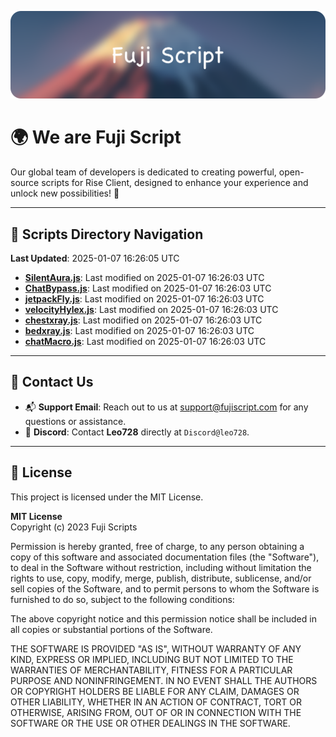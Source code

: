 ![Banner](.github/b.webp)

# 🌍 **We are Fuji Script**

Our global team of developers is dedicated to creating powerful, open-source scripts for Rise Client, designed to enhance your experience and unlock new possibilities! 🌟

---
<!-- SCRIPTS_NAVIGATION_START -->
## 📂 **Scripts Directory Navigation**

**Last Updated**: 2025-01-07 16:26:05 UTC

- **[SilentAura.js](scripts/SilentAura.js)**: Last modified on 2025-01-07 16:26:03 UTC
- **[ChatBypass.js](scripts/ChatBypass.js)**: Last modified on 2025-01-07 16:26:03 UTC
- **[jetpackFly.js](scripts/jetpackFly.js)**: Last modified on 2025-01-07 16:26:03 UTC
- **[velocityHylex.js](scripts/velocityHylex.js)**: Last modified on 2025-01-07 16:26:03 UTC
- **[chestxray.js](scripts/chestxray.js)**: Last modified on 2025-01-07 16:26:03 UTC
- **[bedxray.js](scripts/bedxray.js)**: Last modified on 2025-01-07 16:26:03 UTC
- **[chatMacro.js](scripts/chatMacro.js)**: Last modified on 2025-01-07 16:26:03 UTC

<!-- SCRIPTS_NAVIGATION_END -->

---

## 💬 **Contact Us**  
- 📬 **Support Email**: Reach out to us at [support@fujiscript.com](mailto:support@fujiscript.com) for any questions or assistance.  
- 💬 **Discord**: Contact **Leo728** directly at `Discord@leo728`.

---

## 📜 **License**

This project is licensed under the MIT License.  

**MIT License**  
Copyright (c) 2023 Fuji Scripts  

Permission is hereby granted, free of charge, to any person obtaining a copy of this software and associated documentation files (the "Software"), to deal in the Software without restriction, including without limitation the rights to use, copy, modify, merge, publish, distribute, sublicense, and/or sell copies of the Software, and to permit persons to whom the Software is furnished to do so, subject to the following conditions:  

The above copyright notice and this permission notice shall be included in all copies or substantial portions of the Software.  

THE SOFTWARE IS PROVIDED "AS IS", WITHOUT WARRANTY OF ANY KIND, EXPRESS OR IMPLIED, INCLUDING BUT NOT LIMITED TO THE WARRANTIES OF MERCHANTABILITY, FITNESS FOR A PARTICULAR PURPOSE AND NONINFRINGEMENT. IN NO EVENT SHALL THE AUTHORS OR COPYRIGHT HOLDERS BE LIABLE FOR ANY CLAIM, DAMAGES OR OTHER LIABILITY, WHETHER IN AN ACTION OF CONTRACT, TORT OR OTHERWISE, ARISING FROM, OUT OF OR IN CONNECTION WITH THE SOFTWARE OR THE USE OR OTHER DEALINGS IN THE SOFTWARE.  
